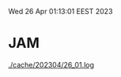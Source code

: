 Wed 26 Apr 01:13:01 EEST 2023
# JAM
<a href='./cache/202304/26_01.log'>./cache/202304/26_01.log</a>
